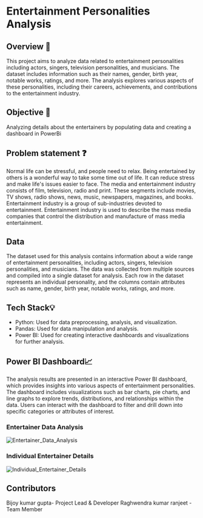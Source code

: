 # Entertainment Personalities Analysis

## Overview 👀

This project aims to analyze data related to entertainment personalities including actors, singers, television personalities, and musicians. The dataset includes information such as their names, gender, birth year, notable works, ratings, and more. The analysis explores various aspects of these personalities, including their careers, achievements, and contributions to the entertainment industry.

## Objective 🎯

Analyzing details about the entertainers by populating data and creating a dashboard in PowerBi

## Problem statement ❓

Normal life can be stressful, and people need to relax. Being entertained by others is a wonderful way to take some time out of life. It can reduce stress and make life's issues easier to face. The media and entertainment industry consists of film, television, radio and print. These segments include movies, TV shows, radio shows, news, music, newspapers, magazines, and books. Entertainment industry is a group of sub-industries devoted to entertainment. Entertainment industry is used to describe the mass media companies that control the distribution and manufacture of mass media entertainment.

## Data 

The dataset used for this analysis contains information about a wide range of entertainment personalities, including actors, singers, television personalities, and musicians. The data was collected from multiple sources and compiled into a single dataset for analysis. Each row in the dataset represents an individual personality, and the columns contain attributes such as name, gender, birth year, notable works, ratings, and more.

## Tech Stack💡

- Python: Used for data preprocessing, analysis, and visualization.
- Pandas: Used for data manipulation and analysis.
- Power BI: Used for creating interactive dashboards and visualizations for further analysis.

## Power BI Dashboard📈

The analysis results are presented in an interactive Power BI dashboard, which provides insights into various aspects of entertainment personalities. The dashboard includes visualizations such as bar charts, pie charts, and line graphs to explore trends, distributions, and relationships within the data. Users can interact with the dashboard to filter and drill down into specific categories or attributes of interest.

### Entertainer Data Analysis 

![Entertainer_Data_Analysis](https://github.com/Bijoy-910/Entertainer_Data_Analysis/assets/52617079/0fcaecd9-0881-4f91-82cb-7d5447d5e818)

### Individual Entertainer Details

![Individual_Entertainer_Details](https://github.com/Bijoy-910/Entertainer_Data_Analysis/assets/52617079/05535e5e-2980-4743-b805-902fc563cc9d)


## Contributors
Bijoy kumar gupta- Project Lead & Developer
Raghwendra kumar ranjeet - Team Member
